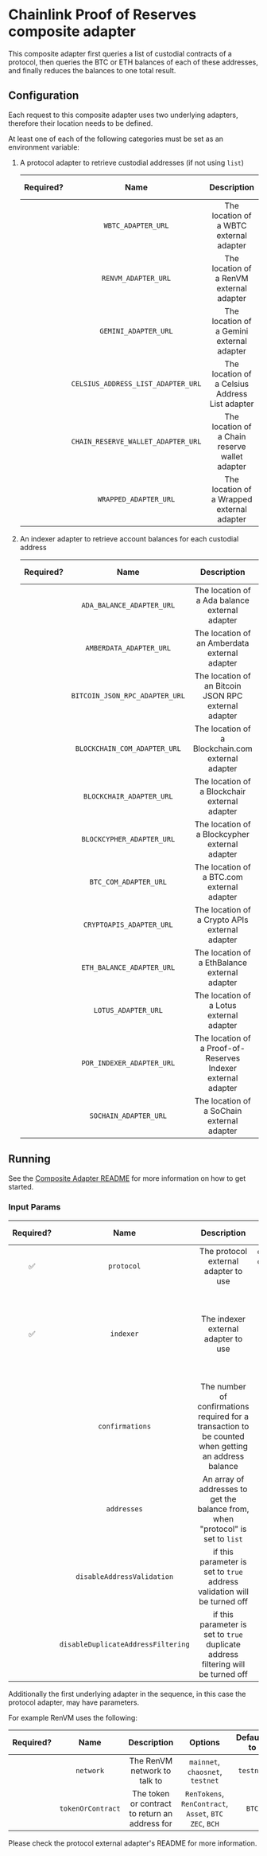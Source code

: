 # Chainlink Proof of Reserves composite adapter

This composite adapter first queries a list of custodial contracts of a protocol, then queries the BTC or ETH balances of each of these addresses, and finally reduces the balances to one total result.

## Configuration

Each request to this composite adapter uses two underlying adapters, therefore their location needs to be defined.

At least one of each of the following categories must be set as an environment variable:

1. A protocol adapter to retrieve custodial addresses (if not using `list`)

   | Required? |                Name                |                  Description                   | Options | Defaults to |
   | :-------: | :--------------------------------: | :--------------------------------------------: | :-----: | :---------: |
   |           |         `WBTC_ADAPTER_URL`         |    The location of a WBTC external adapter     |         |             |
   |           |        `RENVM_ADAPTER_URL`         |    The location of a RenVM external adapter    |         |             |
   |           |        `GEMINI_ADAPTER_URL`        |   The location of a Gemini external adapter    |         |             |
   |           | `CELSIUS_ADDRESS_LIST_ADAPTER_URL` | The location of a Celsius Address List adapter |         |             |
   |           | `CHAIN_RESERVE_WALLET_ADAPTER_URL` | The location of a Chain reserve wallet adapter |         |             |
   |           |       `WRAPPED_ADAPTER_URL`        |   The location of a Wrapped external adapter   |         |             |

2. An indexer adapter to retrieve account balances for each custodial address

   | Required? |              Name              |                         Description                          | Options | Defaults to |
   | :-------: | :----------------------------: | :----------------------------------------------------------: | :-----: | :---------: |
   |           |   `ADA_BALANCE_ADAPTER_URL`    |        The location of a Ada balance external adapter        |         |             |
   |           |    `AMBERDATA_ADAPTER_URL`     |        The location of an Amberdata external adapter         |         |             |
   |           | `BITCOIN_JSON_RPC_ADAPTER_URL` |     The location of an Bitcoin JSON RPC external adapter     |         |             |
   |           |  `BLOCKCHAIN_COM_ADAPTER_URL`  |      The location of a Blockchain.com external adapter       |         |             |
   |           |    `BLOCKCHAIR_ADAPTER_URL`    |        The location of a Blockchair external adapter         |         |             |
   |           |   `BLOCKCYPHER_ADAPTER_URL`    |        The location of a Blockcypher external adapter        |         |             |
   |           |     `BTC_COM_ADAPTER_URL`      |          The location of a BTC.com external adapter          |         |             |
   |           |    `CRYPTOAPIS_ADAPTER_URL`    |        The location of a Crypto APIs external adapter        |         |             |
   |           |   `ETH_BALANCE_ADAPTER_URL`    |        The location of a EthBalance external adapter         |         |             |
   |           |      `LOTUS_ADAPTER_URL`       |           The location of a Lotus external adapter           |         |             |
   |           |   `POR_INDEXER_ADAPTER_URL`    | The location of a Proof-of-Reserves Indexer external adapter |         |             |
   |           |     `SOCHAIN_ADAPTER_URL`      |          The location of a SoChain external adapter          |         |             |

## Running

See the [Composite Adapter README](../README.md) for more information on how to get started.

### Input Params

| Required? |                Name                |                                             Description                                              |                                                                                 Options                                                                                 | Defaults to |
| :-------: | :--------------------------------: | :--------------------------------------------------------------------------------------------------: | :---------------------------------------------------------------------------------------------------------------------------------------------------------------------: | :---------: |
|    ✅     |             `protocol`             |                                 The protocol external adapter to use                                 |                                      `celsius_address_list`, `chain_reserve_wallet`, `gemini`, `list`, `renvm`, `wbtc`, `wrapped`                                       |             |
|    ✅     |             `indexer`              |                                 The indexer external adapter to use                                  | `ada_balance`, `amberdata`, `bitcoin_json_rpc`, `blockchain_com`. `blockchair`, `blockcypher`,`btc_com`, `cryptoapis`, `eth_balance`, `lotus`, `por_indexer`, `sochain` |             |
|           |          `confirmations`           | The number of confirmations required for a transaction to be counted when getting an address balance |                                                                                                                                                                         |      6      |
|           |            `addresses`             |           An array of addresses to get the balance from, when "protocol" is set to `list`            |                                                                                                                                                                         |             |
|           |     `disableAddressValidation`     |               if this parameter is set to `true` address validation will be turned off               |                                                                             `true`, `false`                                                                             |   `false`   |
|           | `disableDuplicateAddressFiltering` |          if this parameter is set to `true` duplicate address filtering will be turned off           |                                                                             `true`, `false`                                                                             |   `false`   |

Additionally the first underlying adapter in the sequence, in this case the protocol adapter, may have parameters.

For example RenVM uses the following:

| Required? |       Name        |                  Description                   |                         Options                         | Defaults to |
| :-------: | :---------------: | :--------------------------------------------: | :-----------------------------------------------------: | :---------: |
|           |     `network`     |          The RenVM network to talk to          |            `mainnet`, `chaosnet`, `testnet`             |  `testnet`  |
|           | `tokenOrContract` | The token or contract to return an address for | `RenTokens`, `RenContract`, `Asset`, `BTC` `ZEC`, `BCH` |    `BTC`    |

Please check the protocol external adapter's README for more information.
